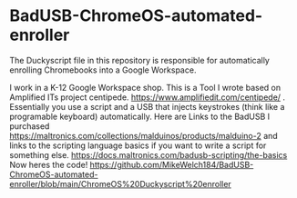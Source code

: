 # BadUSB-ChromeOS-automated-enroller
The Duckyscript file in this repository is responsible for automatically enrolling Chromebooks into a Google Workspace.

  I work in a K-12 Google Workspace shop. This is a Tool I wrote based on Amplified ITs project centipede. https://www.amplifiedit.com/centipede/ . 
Essentially you use a script and a USB that injects keystrokes (think like a programable keyboard) automatically. 
Here are Links to the BadUSB I purchased https://maltronics.com/collections/malduinos/products/malduino-2
and links to the scripting language basics if you want to write a script for something else. https://docs.maltronics.com/badusb-scripting/the-basics
Now heres the code! https://github.com/MikeWelch184/BadUSB-ChromeOS-automated-enroller/blob/main/ChromeOS%20Duckyscript%20enroller
